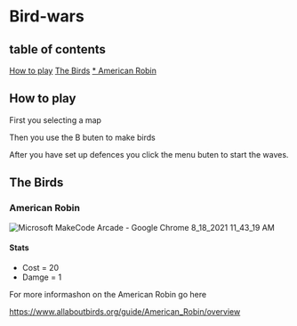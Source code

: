 # Bird-wars

## table of contents
[How to play](https://github.com/LucasMayhew/Bird-wars/blob/main/README.md#how-to-play)
[The Birds](https://github.com/LucasMayhew/Bird-wars/blob/main/README.md#the-birds)
[* American Robin](https://github.com/LucasMayhew/Bird-wars/blob/main/README.md#american-robin)
## How to play 
First you selecting a map 

Then you use the B buten to make birds

After you have set up defences you click the menu buten to start the waves.

## The Birds


### American Robin

![Microsoft MakeCode Arcade - Google Chrome 8_18_2021 11_43_19 AM](https://user-images.githubusercontent.com/59377840/129940031-62f7d867-e919-4cb1-af70-51293198a661.jpg)

#### Stats

* Cost = 20
* Damge = 1

For more informashon on the American Robin go here

https://www.allaboutbirds.org/guide/American_Robin/overview

